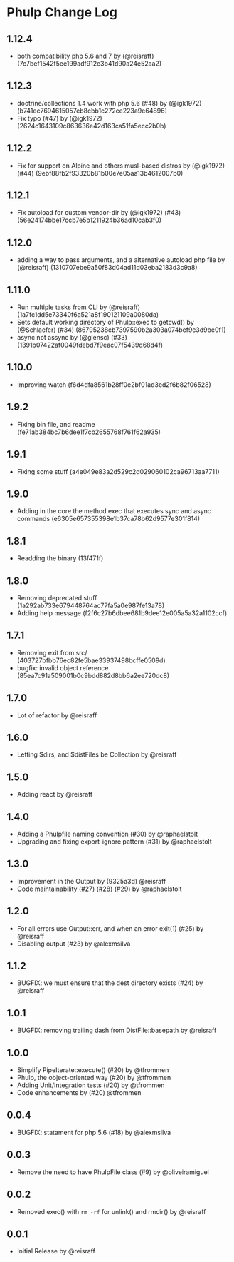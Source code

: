 # Phulp Change Log

## 1.12.4

- both compatibility php 5.6 and 7 by (@reisraff) (7c7bef1542f5ee199adf912e3b41d90a24e52aa2)

## 1.12.3

- doctrine/collections 1.4 work with php 5.6 (#48) by (@igk1972) (b741ec7694615057eb8cbb1c272ce223a9e64896)
- Fix typo (#47) by (@igk1972) (2624c1643109c863636e42d163ca51fa5ecc2b0b)

## 1.12.2

- Fix for support on Alpine and others musl-based distros by (@igk1972) (#44) (9ebf88fb2f93320b81b00e7e05aa13b4612007b0)

## 1.12.1

- Fix autoload for custom vendor-dir by (@igk1972) (#43) (56e24174bbe17ccb7e5b1211924b36ad10cab3f0)

## 1.12.0

- adding a way to pass arguments, and a alternative autoload php file by (@reisraff) (1310707ebe9a50f83d04ad11d03eba2183d3c9a8)

## 1.11.0

- Run multiple tasks from CLI by (@reisraff) (1a7fc1dd5e73340f6a521a8f190121109a0080da)
- Sets default working directory of Phulp::exec to getcwd() by (@Schlaefer) (#34) (86795238cb7397590b2a303a074bef9c3d9be0f1)
- async not assync by (@glensc) (#33) (1391b07422af0049fdebd7f9eac07f5439d68d4f)

## 1.10.0

- Improving watch (f6d4dfa8561b28ff0e2bf01ad3ed2f6b82f06528)

## 1.9.2

- Fixing bin file, and readme (fe71ab384bc7b6dee1f7cb2655768f761f62a935)

## 1.9.1

- Fixing some stuff (a4e049e83a2d529c2d029060102ca96713aa7711)

## 1.9.0

- Adding in the core the method exec that executes sync and async commands (e6305e657355398e1b37ca78b62d9577e301f814)

## 1.8.1

- Readding the binary (13f471f)

## 1.8.0

- Removing deprecated stuff (1a292ab733e679448764ac77fa5a0e987fe13a78)
- Adding help message (f2f6c27b6dbee681b9dee12e005a5a32a1102ccf)

## 1.7.1

- Removing exit from src/ (403727bfbb76ec82fe5bae33937498bcffe0509d)
- bugfix: invalid object reference (85ea7c91a509001b0c9bdd882d8bb6a2ee720dc8)

## 1.7.0

- Lot of refactor by @reisraff

## 1.6.0

- Letting $dirs, and $distFiles be Collection by @reisraff

## 1.5.0

- Adding react by @reisraff

## 1.4.0

- Adding a Phulpfile naming convention (#30) by @raphaelstolt
- Upgrading and fixing export-ignore pattern (#31) by @raphaelstolt

## 1.3.0

- Improvement in the Output by (9325a3d) @reisraff
- Code maintainability (#27) (#28) (#29) by @raphaelstolt

## 1.2.0

- For all errors use Output::err, and when an error exit(1) (#25) by @reisraff
- Disabling output (#23) by @alexmsilva

## 1.1.2

- BUGFIX: we must ensure that the dest directory exists (#24) by @reisraff

## 1.0.1

- BUGFIX: removing trailing dash from DistFile::basepath by @reisraff

## 1.0.0

- Simplify PipeIterate::execute() (#20) by @tfrommen
- Phulp, the object-oriented way (#20) by @tfrommen
- Adding Unit/Integration tests (#20) by @tfrommen
- Code enhancements by (#20) @tfrommen

## 0.0.4

- BUGFIX: statament for php 5.6 (#18) by @alexmsilva

## 0.0.3

- Remove the need to have PhulpFile class (#9) by @oliveiramiguel

## 0.0.2

- Removed exec() with `rm -rf` for unlink() and rmdir() by @reisraff

## 0.0.1

- Initial Release by @reisraff
